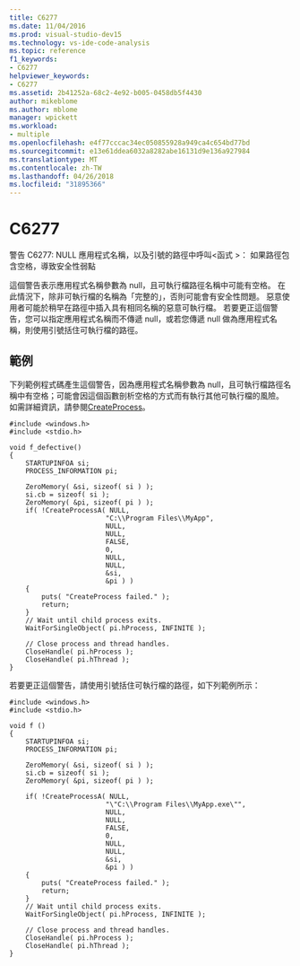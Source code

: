 ```yaml
---
title: C6277
ms.date: 11/04/2016
ms.prod: visual-studio-dev15
ms.technology: vs-ide-code-analysis
ms.topic: reference
f1_keywords:
- C6277
helpviewer_keywords:
- C6277
ms.assetid: 2b41252a-68c2-4e92-b005-0458db5f4430
author: mikeblome
ms.author: mblome
manager: wpickett
ms.workload:
- multiple
ms.openlocfilehash: e4f77cccac34ec050855928a949ca4c654bd77bd
ms.sourcegitcommit: e13e61ddea6032a8282abe16131d9e136a927984
ms.translationtype: MT
ms.contentlocale: zh-TW
ms.lasthandoff: 04/26/2018
ms.locfileid: "31895366"
---
```

# <a name="c6277"></a>C6277
警告 C6277: NULL 應用程式名稱，以及引號的路徑中呼叫\<函式 >： 如果路徑包含空格，導致安全性弱點

 這個警告表示應用程式名稱參數為 null，且可執行檔路徑名稱中可能有空格。 在此情況下，除非可執行檔的名稱為「完整的」，否則可能會有安全性問題。 惡意使用者可能於稍早在路徑中插入具有相同名稱的惡意可執行檔。 若要更正這個警告，您可以指定應用程式名稱而不傳遞 null，或若您傳遞 null 做為應用程式名稱，則使用引號括住可執行檔的路徑。

## <a name="example"></a>範例
 下列範例程式碼產生這個警告，因為應用程式名稱參數為 null，且可執行檔路徑名稱中有空格；可能會因這個函數剖析空格的方式而有執行其他可執行檔的風險。 如需詳細資訊，請參閱[CreateProcess](http://msdn2.microsoft.com/library/ms682425.aspx)。

```
#include <windows.h>
#include <stdio.h>

void f_defective()
{
    STARTUPINFOA si;
    PROCESS_INFORMATION pi;

    ZeroMemory( &si, sizeof( si ) );
    si.cb = sizeof( si );
    ZeroMemory( &pi, sizeof( pi ) );
    if( !CreateProcessA( NULL,
                        "C:\\Program Files\\MyApp",
                        NULL,
                        NULL,
                        FALSE,
                        0,
                        NULL,
                        NULL,
                        &si,
                        &pi ) )
    {
        puts( "CreateProcess failed." );
        return;
    }
    // Wait until child process exits.
    WaitForSingleObject( pi.hProcess, INFINITE );

    // Close process and thread handles.
    CloseHandle( pi.hProcess );
    CloseHandle( pi.hThread );
}
```

 若要更正這個警告，請使用引號括住可執行檔的路徑，如下列範例所示：

```
#include <windows.h>
#include <stdio.h>

void f ()
{
    STARTUPINFOA si;
    PROCESS_INFORMATION pi;

    ZeroMemory( &si, sizeof( si ) );
    si.cb = sizeof( si );
    ZeroMemory( &pi, sizeof( pi ) );

    if( !CreateProcessA( NULL,
                        "\"C:\\Program Files\\MyApp.exe\"",
                        NULL,
                        NULL,
                        FALSE,
                        0,
                        NULL,
                        NULL,
                        &si,
                        &pi ) )
    {
        puts( "CreateProcess failed." );
        return;
    }
    // Wait until child process exits.
    WaitForSingleObject( pi.hProcess, INFINITE );

    // Close process and thread handles.
    CloseHandle( pi.hProcess );
    CloseHandle( pi.hThread );
}
```
